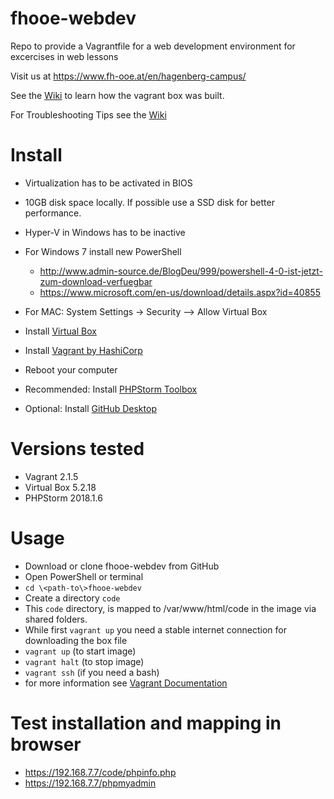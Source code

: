 # fhooe-webdev
Repo to provide a Vagrantfile for a web development environment for excercises in web lessons

Visit us at https://www.fh-ooe.at/en/hagenberg-campus/

See the [Wiki](https://github.com/Digital-Media/hgb-phpdev/wiki) to learn how the vagrant box was built.

For Troubleshooting Tips see the [Wiki](https://github.com/Digital-Media/fhooe-webdev/wiki/Troubleshooting)


# Install

* Virtualization has to be activated in BIOS
* 10GB disk space locally. If possible use a SSD disk for better performance.
* Hyper-V in Windows has to be inactive
* For Windows 7 install new PowerShell
  * http://www.admin-source.de/BlogDeu/999/powershell-4-0-ist-jetzt-zum-download-verfuegbar
  * https://www.microsoft.com/en-us/download/details.aspx?id=40855
* For MAC: System Settings -> Security --> Allow Virtual Box

* Install [Virtual Box](https://www.virtualbox.org/wiki/Downloads)
* Install [Vagrant by HashiCorp](https://www.vagrantup.com/downloads.html)
* Reboot your computer
* Recommended: Install [PHPStorm Toolbox](https://www.jetbrains.com/toolbox/app/) 
* Optional: Install [GitHub Desktop](https://desktop.github.com/)

# Versions tested

* Vagrant 2.1.5
* Virtual Box 5.2.18
* PHPStorm 2018.1.6

# Usage

* Download or clone fhooe-webdev from GitHub
* Open PowerShell or terminal
* ``cd \<path-to\>fhooe-webdev`` 
* Create a directory ``code``
* This ``code`` directory, is mapped to /var/www/html/code in the image via shared folders.
* While first ``vagrant up`` you need a stable internet connection for downloading the box file
* ``vagrant up`` (to start image)
* ``vagrant halt`` (to stop image)
* ``vagrant ssh`` (if you need a bash)
* for more information see [Vagrant Documentation](https://www.vagrantup.com/docs/)

# Test installation and mapping in browser

  * https://192.168.7.7/code/phpinfo.php
  * https://192.168.7.7/phpmyadmin
